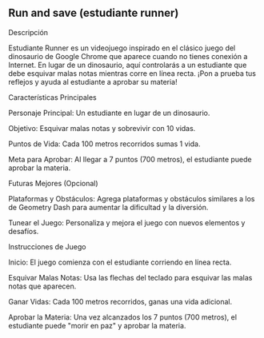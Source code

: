 ## Run and save (estudiante runner)
Descripción

Estudiante Runner es un videojuego inspirado en el clásico juego del dinosaurio de Google Chrome que aparece cuando no tienes conexión a Internet. En lugar de un dinosaurio, aquí controlarás a un estudiante que debe esquivar malas notas mientras corre en línea recta. ¡Pon a prueba tus reflejos y ayuda al estudiante a aprobar su materia!

Características Principales

Personaje Principal: Un estudiante en lugar de un dinosaurio.

Objetivo: Esquivar malas notas y sobrevivir con 10 vidas.

Puntos de Vida: Cada 100 metros recorridos sumas 1 vida.

Meta para Aprobar: Al llegar a 7 puntos (700 metros), el estudiante puede aprobar la materia.

Futuras Mejores (Opcional)

Plataformas y Obstáculos: Agrega plataformas y obstáculos similares a los de Geometry Dash para aumentar la dificultad y la diversión.

Tunear el Juego: Personaliza y mejora el juego con nuevos elementos y desafíos.

Instrucciones de Juego

Inicio: El juego comienza con el estudiante corriendo en línea recta.

Esquivar Malas Notas: Usa las flechas del teclado para esquivar las malas notas que aparecen.

Ganar Vidas: Cada 100 metros recorridos, ganas una vida adicional.

Aprobar la Materia: Una vez alcanzados los 7 puntos (700 metros), el estudiante puede "morir en paz" y aprobar la materia.
